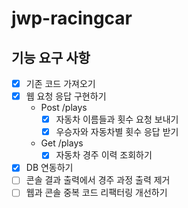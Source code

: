 # jwp-racingcar


## 기능 요구 사항

- [x] 기존 코드 가져오기
- [x] 웹 요청 응답 구현하기
  - Post /plays
    - [x] 자동차 이름들과 횟수 요청 보내기
    - [x] 우승자와 자동차별 횟수 응답 받기
  - Get /plays
    - [x] 자동차 경주 이력 조회하기
- [x] DB 연동하기
- [ ] 콘솔 결과 출력에서 경주 과정 출력 제거
- [ ] 웹과 콘솔 중복 코드 리팩터링 개선하기
